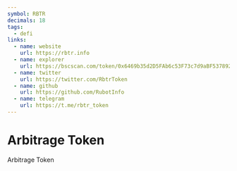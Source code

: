 ```yaml
---
symbol: RBTR
decimals: 18
tags:
  - defi
links:
  - name: website
    url: https://rbtr.info
  - name: explorer
    url: https://bscscan.com/token/0x6469b35d2D5FAb6c53F73c7d9aBF537892DdB34a
  - name: twitter
    url: https://twitter.com/RbtrToken
  - name: github
    url: https://github.com/RubotInfo
  - name: telegram
    url: https://t.me/rbtr_token
---
```


# Arbitrage Token

Arbitrage Token
